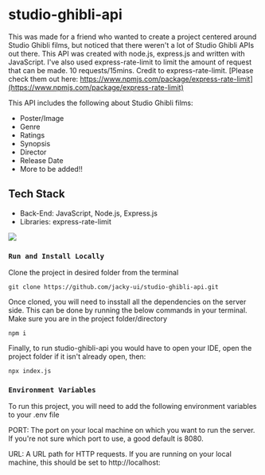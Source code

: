 # studio-ghibli-api

This was made for a friend who wanted to create a project centered around Studio Ghibli films, but noticed that there weren't a lot of Studio Ghibli APIs out there. This API was created with node.js, express.js and written with JavaScript. I've also used express-rate-limit to limit the amount of request that can be made. 10 requests/15mins. Credit to express-rate-limit. [Please check them out here: https://www.npmjs.com/package/express-rate-limit](https://www.npmjs.com/package/express-rate-limit) 

This API includes the following about Studio Ghibli films:
<ul>
  <li>Poster/Image</li>
  <li>Genre</li>
  <li>Ratings</li>
  <li>Synopsis</li>
  <li>Director</li>
  <li>Release Date</li>
  <li>More to be added!!</li>
</ul>

## Tech Stack

<ul>
  <li>Back-End: JavaScript, Node.js, Express.js</li>
  <li>Libraries: express-rate-limit</li>
</ul>

<p align="left">
  <a href="https://skillicons.dev">
    <img src="https://skillicons.dev/icons?i=js,react,nodejs,expres"/>
  </a>
</p>

### `Run and Install Locally`

Clone the project in desired folder from the terminal

    git clone https://github.com/jacky-ui/studio-ghibli-api.git

Once cloned, you will need to insstall all the dependencies on the server side. This can be done by running the below commands in your terminal. Make sure you are in the project folder/directory

    npm i
    
Finally, to run studio-ghibli-api you would have to open your IDE, open the project folder if it isn't already open, then:

    npx index.js

### `Environment Variables`

To run this project, you will need to add the following environment variables to your .env file

PORT: The port on your local machine on which you want to run the server. If you're not sure which port to use, a good default is 8080.

URL: A URL path for HTTP requests. If you are running on your local machine, this should be set to http://localhost:<insert port>
